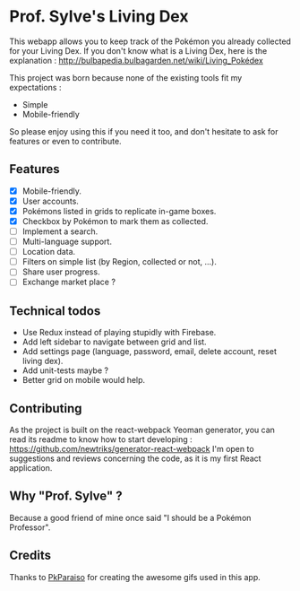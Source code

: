 Prof. Sylve's Living Dex
========================

This webapp allows you to keep track of the Pokémon you already collected for your Living Dex.
If you don't know what is a Living Dex, here is the explanation : http://bulbapedia.bulbagarden.net/wiki/Living_Pokédex

This project was born because none of the existing tools fit my expectations :

- Simple
- Mobile-friendly

So please enjoy using this if you need it too, and don't hesitate to ask for features or even to contribute.

## Features

- [x] Mobile-friendly.
- [x] User accounts.
- [x] Pokémons listed in grids to replicate in-game boxes.
- [x] Checkbox by Pokémon to mark them as collected.
- [ ] Implement a search.
- [ ] Multi-language support.
- [ ] Location data.
- [ ] Filters on simple list (by Region, collected or not, ...).
- [ ] Share user progress.
- [ ] Exchange market place ?

## Technical todos

- Use Redux instead of playing stupidly with Firebase.
- Add left sidebar to navigate between grid and list.
- Add settings page (language, password, email, delete account, reset living dex).
- Add unit-tests maybe ?
- Better grid on mobile would help.

## Contributing

As the project is built on the react-webpack Yeoman generator, you can read its readme to know how to start developing : https://github.com/newtriks/generator-react-webpack
I'm open to suggestions and reviews concerning the code, as it is my first React application.

## Why "Prof. Sylve" ?

Because a good friend of mine once said "I should be a Pokémon Professor".

## Credits

Thanks to [PkParaiso](http://www.pkparaiso.com/) for creating the awesome gifs used in this app.
